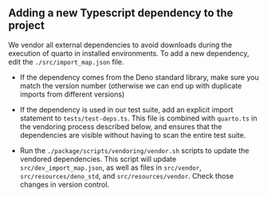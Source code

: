 ## Adding a new Typescript dependency to the project

We vendor all external dependencies to avoid downloads during the execution of quarto in installed environments. To add a new dependency, edit the `./src/import_map.json` file.

- If the dependency comes from the Deno standard library, make sure you match the version number (otherwise we can end up with duplicate imports from different versions)

- If the dependency is used in our test suite, add an explicit import statement to `tests/test-deps.ts`. This file is combined with `quarto.ts` in the vendoring process described below, and ensures that the dependencies are visible without having to scan the entire test suite.

- Run the `./package/scripts/vendoring/vendor.sh` scripts to update the vendored dependencies. This script will update `src/dev_import_map.json`, as well as files in `src/vendor`, `src/resources/deno_std`, and `src/resources/vendor`. Check those changes in version control.
